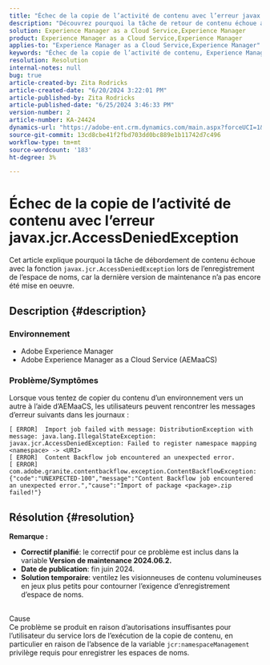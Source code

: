 ```yaml
---
title: "Échec de la copie de l’activité de contenu avec l’erreur javax.jcr.AccessDeniedException"
description: "Découvrez pourquoi la tâche de retour de contenu échoue avec l’erreur javax.jcr.AccessDeniedException lors de l’enregistrement de l’espace de noms dans Adobe Experience Manager."
solution: Experience Manager as a Cloud Service,Experience Manager
product: Experience Manager as a Cloud Service,Experience Manager
applies-to: "Experience Manager as a Cloud Service,Experience Manager"
keywords: "Échec de la copie de l’activité de contenu, Experience Manager, échec de la tâche de retour de contenu, AEMaaCS, javax.jcr.AccessDeniedException"
resolution: Resolution
internal-notes: null
bug: true
article-created-by: Zita Rodricks
article-created-date: "6/20/2024 3:22:01 PM"
article-published-by: Zita Rodricks
article-published-date: "6/25/2024 3:46:33 PM"
version-number: 2
article-number: KA-24424
dynamics-url: "https://adobe-ent.crm.dynamics.com/main.aspx?forceUCI=1&pagetype=entityrecord&etn=knowledgearticle&id=d078d3d1-182f-ef11-840a-0022480aed6f"
source-git-commit: 13cd8cbe41f2fbd703dd0bc889e1b11742d7c496
workflow-type: tm+mt
source-wordcount: '183'
ht-degree: 3%

---
```


# Échec de la copie de l’activité de contenu avec l’erreur javax.jcr.AccessDeniedException


Cet article explique pourquoi la tâche de débordement de contenu échoue avec la fonction `javax.jcr.AccessDeniedException` lors de l’enregistrement de l’espace de noms, car la dernière version de maintenance n’a pas encore été mise en oeuvre.

## Description {#description}


### Environnement

- Adobe Experience Manager
- Adobe Experience Manager as a Cloud Service (AEMaaCS)




### Problème/Symptômes

Lorsque vous tentez de copier du contenu d’un environnement vers un autre à l’aide d’AEMaaCS, les utilisateurs peuvent rencontrer les messages d’erreur suivants dans les journaux :


```plaintext
[ ERROR]  Import job failed with message: DistributionException with message: java.lang.IllegalStateException: javax.jcr.AccessDeniedException: Failed to register namespace mapping <namespace> -> <URI>
[ ERROR]  Content Backflow job encountered an unexpected error.
[ ERROR]  com.adobe.granite.contentbackflow.exception.ContentBackflowException: {"code":"UNEXPECTED-100","message":"Content Backflow job encountered an unexpected error.","cause":"Import of package <package>.zip failed!"}
```





## Résolution {#resolution}


<b>Remarque :</b>

- <b>Correctif planifié</b>: le correctif pour ce problème est inclus dans la variable<b> Version de maintenance 2024.06.2.</b>
- <b>Date de publication</b>: fin juin 2024.
- <b>Solution temporaire</b>: ventilez les visionneuses de contenu volumineuses en jeux plus petits pour contourner l’exigence d’enregistrement d’espace de noms.





<br>Cause<br>
Ce problème se produit en raison d’autorisations insuffisantes pour l’utilisateur du service lors de l’exécution de la copie de contenu, en particulier en raison de l’absence de la variable `jcr:namespaceManagement` privilège requis pour enregistrer les espaces de noms.
